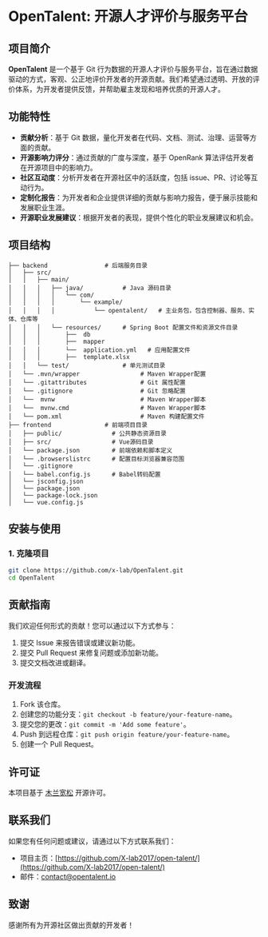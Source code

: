 # OpenTalent: 开源人才评价与服务平台

## 项目简介

**OpenTalent** 是一个基于 Git 行为数据的开源人才评价与服务平台，旨在通过数据驱动的方式，客观、公正地评价开发者的开源贡献。我们希望通过透明、开放的评价体系，为开发者提供反馈，并帮助雇主发现和培养优质的开源人才。

## 功能特性

- **贡献分析**：基于 Git 数据，量化开发者在代码、文档、测试、治理、运营等方面的贡献。
- **开源影响力评分**：通过贡献的广度与深度，基于 OpenRank 算法评估开发者在开源项目中的影响力。
- **社区互动度**：分析开发者在开源社区中的活跃度，包括 issue、PR、讨论等互动行为。
- **定制化报告**：为开发者和企业提供详细的贡献与影响力报告，便于展示技能和发展职业生涯。
- **开源职业发展建议**：根据开发者的表现，提供个性化的职业发展建议和机会。

## 项目结构

```plaintext
├── backend                # 后端服务目录
│   ├── src/
│   │   ├── main/
│   │   │   ├── java/           # Java 源码目录
│   │   │   │   └── com/
│   │   │   │       └── example/
│   │   │   │           └── opentalent/   # 主业务包，包含控制器、服务、实体、仓库等
│   │   │   └── resources/      # Spring Boot 配置文件和资源文件目录
│   │   │       ├──  db
│   │   │       ├──  mapper
│   │   │       └──  application.yml   # 应用配置文件
│   │   │       ├──  template.xlsx
│   │   └── test/               # 单元测试目录
│   └── .mvn/wrapper                 # Maven Wrapper配置
│   └── .gitattributes               # Git 属性配置
│   └── .gitignore                   # Git 忽略配置
│   └──  mvnw                        # Maven Wrapper脚本
│   └──  mvnw.cmd                    # Maven Wrapper脚本
│   └── pom.xml                      # Maven 构建配置文件
├── frontend               # 前端项目目录
│   ├── public/              # 公共静态资源目录
│   ├── src/                 # Vue源码目录
│   └── package.json         # 前端依赖和脚本定义
│   └── .browserslistrc	     # 配置目标浏览器兼容范围
│   └── .gitignore
│   └── babel.config.js	     # Babel转码配置
│   └── jsconfig.json
│   └── package.json
│   └── package-lock.json
│   └── vue.config.js
```

## 安装与使用

### 1. 克隆项目

```bash
git clone https://github.com/x-lab/OpenTalent.git
cd OpenTalent
```

## 贡献指南

我们欢迎任何形式的贡献！您可以通过以下方式参与：

1. 提交 Issue 来报告错误或建议新功能。
2. 提交 Pull Request 来修复问题或添加新功能。
3. 提交文档改进或翻译。

### 开发流程

1. Fork 该仓库。
2. 创建您的功能分支：`git checkout -b feature/your-feature-name`。
3. 提交您的更改：`git commit -m 'Add some feature'`。
4. Push 到远程仓库：`git push origin feature/your-feature-name`。
5. 创建一个 Pull Request。

## 许可证

本项目基于 [木兰宽松](LICENSE) 开源许可。

## 联系我们

如果您有任何问题或建议，请通过以下方式联系我们：

- 项目主页：[https://github.com/X-lab2017/open-talent/](https://github.com/X-lab2017/open-talent/)
- 邮件：[contact@opentalent.io](mailto:contact@opentalent.io)

## 致谢

感谢所有为开源社区做出贡献的开发者！
